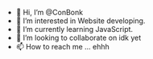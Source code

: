 - 👋 Hi, I’m @ConBonk
- 👀 I’m interested in Website developing.
- 🌱 I’m currently learning JavaScript.
- 💞️ I’m looking to collaborate on idk yet 
- 📫 How to reach me ... ehhh 

<!---
ConBonk/ConBonk is a ✨ special ✨ repository because its `README.md` (this file) appears on your GitHub profile.
You can click the Preview link to take a look at your changes.
--->
